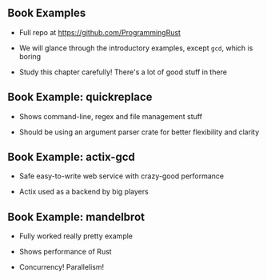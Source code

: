 ## Book Examples

* Full repo at https://github.com/ProgrammingRust

* We will glance through the introductory examples,
  except `gcd`, which is boring

* Study this chapter carefully! There's a lot of good stuff
  in there

## Book Example: quickreplace

* Shows command-line, regex and file management stuff

* Should be using an argument parser crate for better
  flexibility and clarity

## Book Example: actix-gcd

* Safe easy-to-write web service with crazy-good
  performance

* Actix used as a backend by big players

## Book Example: mandelbrot

* Fully worked really pretty example

* Shows performance of Rust

* Concurrency! Parallelism!
